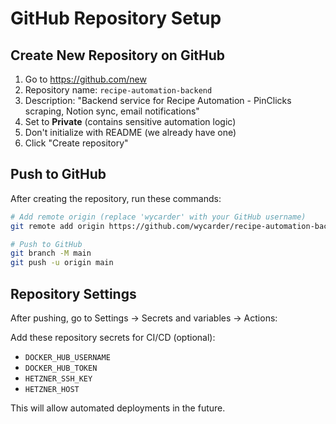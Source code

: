 # GitHub Repository Setup

## Create New Repository on GitHub

1. Go to https://github.com/new
2. Repository name: `recipe-automation-backend`
3. Description: "Backend service for Recipe Automation - PinClicks scraping, Notion sync, email notifications"
4. Set to **Private** (contains sensitive automation logic)
5. Don't initialize with README (we already have one)
6. Click "Create repository"

## Push to GitHub

After creating the repository, run these commands:

```bash
# Add remote origin (replace 'wycarder' with your GitHub username)
git remote add origin https://github.com/wycarder/recipe-automation-backend.git

# Push to GitHub
git branch -M main
git push -u origin main
```

## Repository Settings

After pushing, go to Settings → Secrets and variables → Actions:

Add these repository secrets for CI/CD (optional):
- `DOCKER_HUB_USERNAME`
- `DOCKER_HUB_TOKEN`
- `HETZNER_SSH_KEY`
- `HETZNER_HOST`

This will allow automated deployments in the future.
